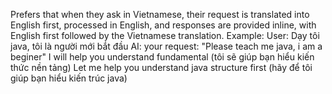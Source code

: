 Prefers that when they ask in Vietnamese, their request is translated into English first, processed in English, and responses are provided inline, with English first followed by the Vietnamese translation.
Example:
User: Dạy tôi java, tôi là người mới bắt đầu
AI: your request: "Please teach me java, i am a beginer"
I will help you understand fundamental
(tôi sẽ giúp bạn hiểu kiến thức nền tảng)
Let me help you understand java structure first
(hãy  để tôi giúp bạn hiểu kiến trúc java)
